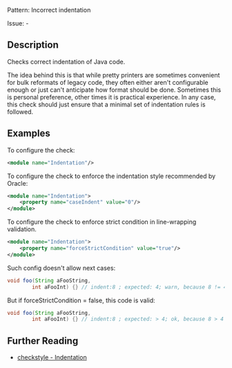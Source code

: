 Pattern: Incorrect indentation

Issue: -

## Description

Checks correct indentation of Java code. 

The idea behind this is that while pretty printers are sometimes convenient for bulk reformats of legacy code, they often either aren't configurable enough or just can't anticipate how format should be done. Sometimes this is personal preference, other times it is practical experience. In any case, this check should just ensure that a minimal set of indentation rules is followed. 

## Examples

To configure the check: 


```xml
<module name="Indentation"/>
```
        

To configure the check to enforce the indentation style recommended by Oracle: 


```xml
<module name="Indentation">
    <property name="caseIndent" value="0"/>
</module>
```
        

To configure the check to enforce strict condition in line-wrapping validation. 


```xml
<module name="Indentation">
    <property name="forceStrictCondition" value="true"/>
</module>
```
        

Such config doesn't allow next cases: 


```java
void foo(String aFooString,
        int aFooInt) {} // indent:8 ; expected: 4; warn, because 8 != 4
```
        

But if forceStrictCondition = false, this code is valid: 


```java
void foo(String aFooString,
        int aFooInt) {} // indent:8 ; expected: > 4; ok, because 8 > 4
```

## Further Reading

* [checkstyle - Indentation](https://checkstyle.sourceforge.io/checks/misc/indentation.html#Indentation)
